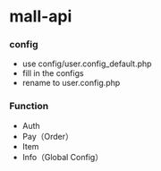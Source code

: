 # mall-api
### config
- use config/user.config_default.php
- fill in the configs
- rename to user.config.php

### Function
- Auth
- Pay（Order）
- Item
- Info（Global Config）